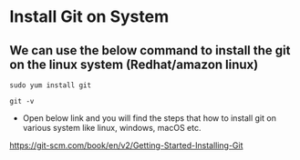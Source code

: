 # Install Git on System

## We can use the below command to install the git on the linux system (Redhat/amazon linux)

```sudo yum install git```

```git -v```



- Open below link and you will find the steps that how to install git on various system like linux, windows, macOS etc.
  
https://git-scm.com/book/en/v2/Getting-Started-Installing-Git
